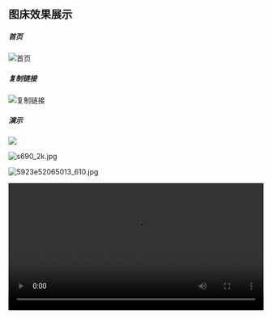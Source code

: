 ## 图床效果展示

##### 首页

![首页](https://im.wegal.eu.org/file/1728140774168_image.png)

##### 复制链接

![复制链接](https://im.wegal.eu.org/file/1728140876035_image.png)

##### 演示

![](https://im.wegal.eu.org/file/1728139922243__24.jpg)

![s690_2k.jpg](https://im.wegal.eu.org/file/1728140113633_s690_2k.jpg)

![5923e52065013_610.jpg](https://im.wegal.eu.org/file/1728138991594_5923e52065013_610.jpg)

<video src="https://im.wegal.eu.org/file/1728141068704_2131268973_1876_6107210510116063225.mp4" autoplay loop width="100%"></video>




